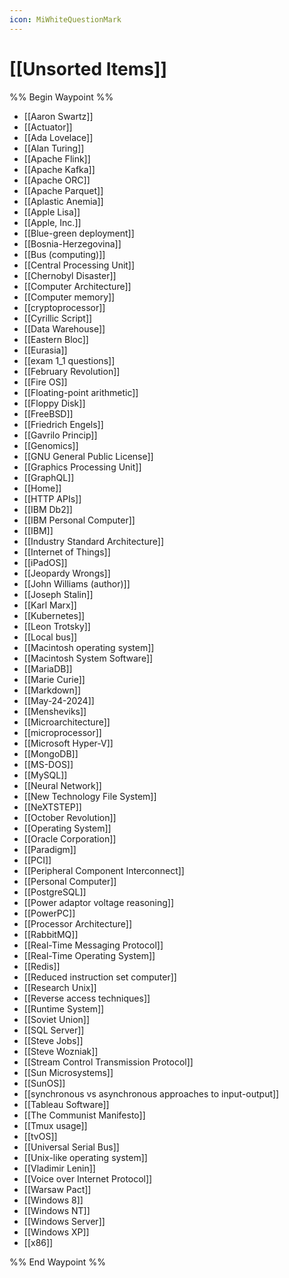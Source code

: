 ```yaml
---
icon: MiWhiteQuestionMark
---
```

# [[Unsorted Items]]
%% Begin Waypoint %%
- [[Aaron Swartz]]
- [[Actuator]]
- [[Ada Lovelace]]
- [[Alan Turing]]
- [[Apache Flink]]
- [[Apache Kafka]]
- [[Apache ORC]]
- [[Apache Parquet]]
- [[Aplastic Anemia]]
- [[Apple Lisa]]
- [[Apple, Inc.]]
- [[Blue-green deployment]]
- [[Bosnia-Herzegovina]]
- [[Bus (computing)]]
- [[Central Processing Unit]]
- [[Chernobyl Disaster]]
- [[Computer Architecture]]
- [[Computer memory]]
- [[cryptoprocessor]]
- [[Cyrillic Script]]
- [[Data Warehouse]]
- [[Eastern Bloc]]
- [[Eurasia]]
- [[exam 1_1 questions]]
- [[February Revolution]]
- [[Fire OS]]
- [[Floating-point arithmetic]]
- [[Floppy Disk]]
- [[FreeBSD]]
- [[Friedrich Engels]]
- [[Gavrilo Princip]]
- [[Genomics]]
- [[GNU General Public License]]
- [[Graphics Processing Unit]]
- [[GraphQL]]
- [[Home]]
- [[HTTP APIs]]
- [[IBM Db2]]
- [[IBM Personal Computer]]
- [[IBM]]
- [[Industry Standard Architecture]]
- [[Internet of Things]]
- [[iPadOS]]
- [[Jeopardy Wrongs]]
- [[John Williams (author)]]
- [[Joseph Stalin]]
- [[Karl Marx]]
- [[Kubernetes]]
- [[Leon Trotsky]]
- [[Local bus]]
- [[Macintosh operating system]]
- [[Macintosh System Software]]
- [[MariaDB]]
- [[Marie Curie]]
- [[Markdown]]
- [[May-24-2024]]
- [[Mensheviks]]
- [[Microarchitecture]]
- [[microprocessor]]
- [[Microsoft Hyper-V]]
- [[MongoDB]]
- [[MS-DOS]]
- [[MySQL]]
- [[Neural Network]]
- [[New Technology File System]]
- [[NeXTSTEP]]
- [[October Revolution]]
- [[Operating System]]
- [[Oracle Corporation]]
- [[Paradigm]]
- [[PCI]]
- [[Peripheral Component Interconnect]]
- [[Personal Computer]]
- [[PostgreSQL]]
- [[Power adaptor voltage reasoning]]
- [[PowerPC]]
- [[Processor Architecture]]
- [[RabbitMQ]]
- [[Real-Time Messaging Protocol]]
- [[Real-Time Operating System]]
- [[Redis]]
- [[Reduced instruction set computer]]
- [[Research Unix]]
- [[Reverse access techniques]]
- [[Runtime System]]
- [[Soviet Union]]
- [[SQL Server]]
- [[Steve Jobs]]
- [[Steve Wozniak]]
- [[Stream Control Transmission Protocol]]
- [[Sun Microsystems]]
- [[SunOS]]
- [[synchronous vs asynchronous approaches to input-output]]
- [[Tableau Software]]
- [[The Communist Manifesto]]
- [[Tmux usage]]
- [[tvOS]]
- [[Universal Serial Bus]]
- [[Unix-like operating system]]
- [[Vladimir Lenin]]
- [[Voice over Internet Protocol]]
- [[Warsaw Pact]]
- [[Windows 8]]
- [[Windows NT]]
- [[Windows Server]]
- [[Windows XP]]
- [[x86]]

%% End Waypoint %%
